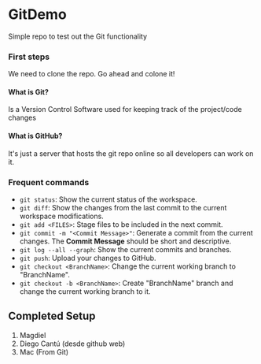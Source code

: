 # GitDemo
Simple repo to test out the Git functionality

### First steps
We need to clone the repo. Go ahead and colone it!

#### What is Git?
Is a Version Control Software used for keeping track of the project/code changes

#### What is GitHub?
It's just a server that hosts the git repo online so all developers can work on it.

### Frequent commands
* `git status`: Show the current status of the workspace.
* `git diff`: Show the changes from the last commit to the current workspace modifications.
* `git add <FILES>`: Stage files to be included in the next commit.
* `git commit -m "<Commit Message>"`: Generate a commit from the current changes.
        The **Commit Message** should be short and descriptive.
* `git log --all --graph`: Show the current commits and branches.
* `git push`: Upload your changes to GitHub.
* `git checkout <BranchName>`: Change the current working branch to "BranchName".
* `git checkout -b <BranchName>`: Create "BranchName" branch and change the current working branch to it.

## Completed Setup
1. Magdiel
2. Diego Cantú (desde github web)
3. Mac (From Git)
